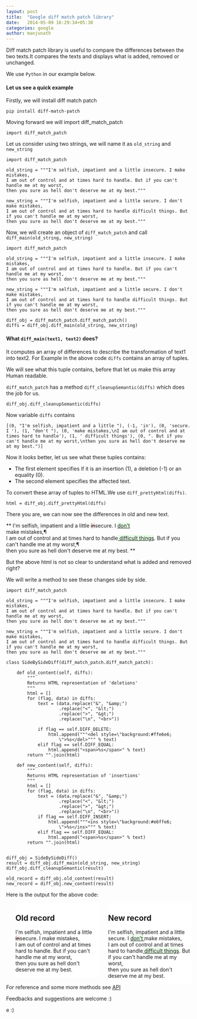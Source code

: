 ```yaml
---
layout: post
title:  "Google diff match patch library"
date:   2014-05-09 16:29:34+05:30
categories: google
author: manjunath
---
```


Diff match patch library is useful to compare the differences between the two texts.It compares the texts and displays what is added, removed or unchanged.

We use `Python` in our example below.


#### Let us see a quick example

Firstly, we will install diff match patch

    pip install diff-match-patch

Moving forward we will import diff_match_patch

    import diff_match_patch

Let us consider using two strings, we will name it as `old_string` and `new_string`

    import diff_match_patch    
    
    old_string = """I'm selfish, impatient and a little insecure. I make mistakes,
    I am out of control and at times hard to handle. But if you can't handle me at my worst,
    then you sure as hell don't deserve me at my best."""

    new_string = """I'm selfish, impatient and a little secure. I don't make mistakes,
    I am out of control and at times hard to handle difficult things. But if you can't handle me at my worst,
    then you sure as hell don't deserve me at my best."""


Now, we will create an object of `diff_match_patch` and call `diff_main(old_string, new_string)`

    import diff_match_patch    
    
    old_string = """I'm selfish, impatient and a little insecure. I make mistakes,
    I am out of control and at times hard to handle. But if you can't handle me at my worst,
    then you sure as hell don't deserve me at my best."""

    new_string = """I'm selfish, impatient and a little secure. I don't make mistakes,
    I am out of control and at times hard to handle difficult things. But if you can't handle me at my worst,
    then you sure as hell don't deserve me at my best."""

    diff_obj = diff_match_patch.diff_match_patch()
    diffs = diff_obj.diff_main(old_string, new_string)

#### What `diff_main(text1, text2)` does?

It computes an array of differences to describe the transformation of text1 into text2.
For Example in the above code `diffs` contains an array of tuples.

We will see what this tuple contains, before that let us make this array Human readable.

`diff_match_patch` has a method `diff_cleanupSemantic(diffs)` which does the job for us.

    diff_obj.diff_cleanupSemantic(diffs)

Now variable `diffs` contains

`[(0, "I'm selfish, impatient and a little "),
 (-1, 'in'),
 (0, 'secure. I '),
 (1, "don't "),
 (0, 'make mistakes,\nI am out of control and at times hard to handle'),
 (1, ' difficult things'),
 (0, ". But if you can't handle me at my worst,\nthen you sure as hell don't deserve me at my best.")]`


Now it looks better, let us see what these tuples contains:

* The first element specifies if it is an insertion (1), a deletion (-1) or an equality (0).
* The second element specifies the affected text. 

To convert these array of tuples to HTML.We use `diff_prettyHtml(diffs)`.

    html = diff_obj.diff_prettyHtml(diffs) 

There you are, we can now see the differences in old and new text.

** <span>I\'m selfish, impatient and a little </span><del style="background:#ffe6e6;">in</del><span>secure. I </span><ins style="background:#e6ffe6;">don\'t </ins>   
<span>make mistakes,&para;<br>I am out of control and at times hard to handle</span><ins style="background:#e6ffe6;"> difficult things</ins><span>. But if you can\'t
handle me at my worst,&para;<br>then you sure as hell don\'t deserve me at my best.</span> **

But the above html is not so clear to understand what is added and removed right?

We will write a method to see these changes side by side.

    import diff_match_patch

    old_string = """I'm selfish, impatient and a little insecure. I make mistakes,
    I am out of control and at times hard to handle. But if you can't handle me at my worst,
    then you sure as hell don't deserve me at my best."""

    new_string = """I'm selfish, impatient and a little secure. I don't make mistakes,
    I am out of control and at times hard to handle difficult things. But if you can't handle me at my worst,
    then you sure as hell don't deserve me at my best."""

    class SideBySideDiff(diff_match_patch.diff_match_patch):

        def old_content(self, diffs):
            """
            Returns HTML representation of 'deletions'
            """
            html = []
            for (flag, data) in diffs:
                text = (data.replace("&", "&amp;")
                        .replace("<", "&lt;")
                        .replace(">", "&gt;")
                        .replace("\n", "<br>"))
    
                if flag == self.DIFF_DELETE:
                    html.append("""<del style=\"background:#ffe6e6;
                        \">%s</del>""" % text)
                elif flag == self.DIFF_EQUAL:
                    html.append("<span>%s</span>" % text)
            return "".join(html)
    
        def new_content(self, diffs):
            """
            Returns HTML representation of 'insertions'
            """
            html = []
            for (flag, data) in diffs:
                text = (data.replace("&", "&amp;")
                        .replace("<", "&lt;")
                        .replace(">", "&gt;")
                        .replace("\n", "<br>"))
                if flag == self.DIFF_INSERT:
                    html.append("""<ins style=\"background:#e6ffe6;
                        \">%s</ins>""" % text)
                elif flag == self.DIFF_EQUAL:
                    html.append("<span>%s</span>" % text)
            return "".join(html)


    diff_obj = SideBySideDiff()
    result = diff_obj.diff_main(old_string, new_string)
    diff_obj.diff_cleanupSemantic(result)

    old_record = diff_obj.old_content(result) 
    new_record = diff_obj.new_content(result) 


Here is the output for the above code:

<div style="margin-left: 5%; float: left; width: 45%; overflow: auto; display: block; background-color: #fff;<br />}">
<p>
<h2>Old record</h2>

<span>I'm selfish, impatient and a little </span><del style="background:#ffe6e6;">in</del><span>secure. I </span><span>make mistakes,<br>I am out of control and at times hard to handle</span><span>. But if you can't handle me at my worst,<br>then you sure as hell don't deserve me at my best.</span>

</p>

</div>



<div style="margin-left: 5%; float: left; width: 45%; overflow: auto; display: block; background-color: #fff;<br />}">
<p>
<h2>New record</h2>
<span>I'm selfish, impatient and a little </span><span>secure. I </span><ins style="background:#e6ffe6;">don't </ins><span>make mistakes,<br>I am out of control and at times hard to handle</span><ins style="background:#e6ffe6;"> difficult things</ins><span>. But if you can't handle me at my worst,<br>then you sure as hell don't deserve me at my best.</span>

</p>
</div>

For reference and some more methods see [API](http://code.google.com/p/google-diff-match-patch/wiki/API)

Feedbacks and suggestions are welcome :)


e :)


